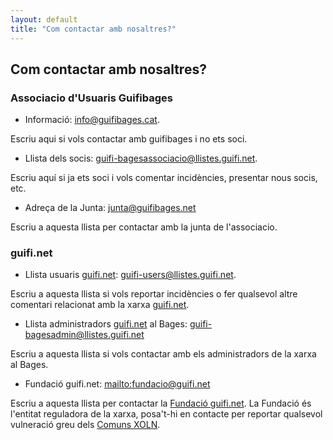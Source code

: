 ```yaml
---
layout: default
title: "Com contactar amb nosaltres?"
---
```

## Com contactar amb nosaltres?

### Associacio d'Usuaris Guifibages
* Informació: [info@guifibages.cat](mailto:info@guifibages.cat).

Escriu aqui si vols contactar amb guifibages i no ets soci.

* Llista dels socis: [guifi-bagesassociacio@llistes.guifi.net](mailto:guifi-bagesassociacio@llistes.guifi.net).

Escriu aquí si ja ets soci i vols comentar incidències, presentar nous socis, etc.

* Adreça de la Junta: [junta@guifibages.net](mailto:junta@guifibages.net)

Escriu a aquesta llista per contactar amb la junta de l'associacio.

### guifi.net
* Llista usuaris [guifi.net](https://guifi.net): [guifi-users@llistes.guifi.net](mailto:guifi-users@llistes.guifi.net).

Escriu a aquesta llista si vols reportar incidències o fer qualsevol altre comentari relacionat amb la xarxa [guifi.net](https://guifi.net).

* Llista administradors [guifi.net](https://guifi.net) al Bages: [guifi-bagesadmin@llistes.guifi.net](mailto:guifi-bagesadmins@llistes.guifi.net)

Escriu a aquesta llista si vols contactar amb els administradors de la xarxa al Bages.

* Fundació guifi.net: [mailto:fundacio@guifi.net](mailto:fundacio@guifi.net)

Escriu a aquesta llista per contactar la [ Fundació guifi.net](http://fundacio.guifi.net). La Fundació és l'entitat reguladora de la xarxa, posa't-hi en contacte per reportar qualsevol vulneració greu dels [Comuns XOLN](https://guifi.net/ComunsXOLN).

